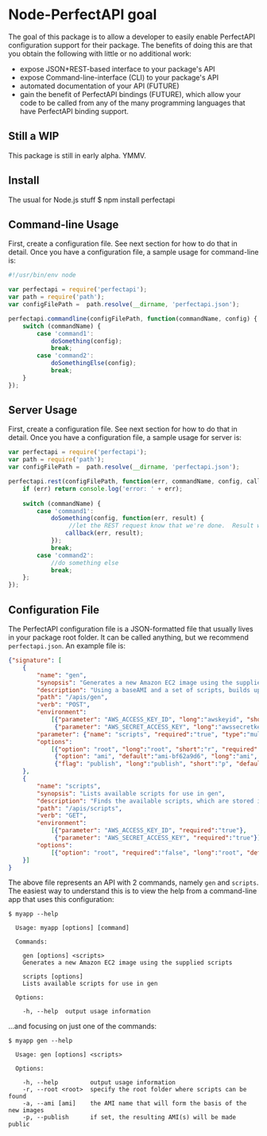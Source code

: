 
Node-PerfectAPI goal
===============

The goal of this package is to allow a developer to easily enable PerfectAPI configuration support for their package.  The benefits of doing this are that you obtain the following with little or no additional work:
* expose JSON+REST-based interface to your package's API
* expose Command-line-interface (CLI) to your package's API
* automated documentation of your API (FUTURE)
* gain the benefit of PerfectAPI bindings (FUTURE), which allow your code to be called from any of the many programming languages that have PerfectAPI binding support.

Still a WIP
---------
This package is still in early alpha.  YMMV.


Install
-------

The usual for Node.js stuff
$ npm install perfectapi

Command-line Usage
-----
First, create a configuration file.  See next section for how to do that in detail.   Once you have a configuration file, a sample usage for command-line is:
```javascript
#!/usr/bin/env node

var perfectapi = require('perfectapi'); 
var path = require('path');
var configFilePath =  path.resolve(__dirname, 'perfectapi.json');

perfectapi.commandline(configFilePath, function(commandName, config) {
	switch (commandName) {
		case 'command1': 
			doSomething(config);
			break;
		case 'command2':
			doSomethingElse(config);
			break;
	}
});
```

Server Usage
----
First, create a configuration file.  See next section for how to do that in detail.   Once you have a configuration file, a sample usage for server is:
```javascript
var perfectapi = require('perfectapi');
var path = require('path');
var configFilePath =  path.resolve(__dirname, 'perfectapi.json');

perfectapi.rest(configFilePath, function(err, commandName, config, callback) {
	if (err) return console.log('error: ' + err);
	
	switch (commandName) {
		case 'command1': 
			doSomething(config, function(err, result) {
				 //let the REST request know that we're done.  Result will be sent to the caller
				callback(err, result);  
			});
			break;
		case 'command2':
			//do something else
			break;
	};
});
```

Configuration File
-----------

The PerfectAPI configuration file is a JSON-formatted file that usually lives in your package root folder.  It can be called anything, but we recommend `perfectapi.json`.  An example file is:
```json
{"signature": [
	{ 
		"name": "gen",
		"synopsis": "Generates a new Amazon EC2 image using the supplied scripts",
		"description": "Using a baseAMI and a set of scripts, builds up (or finds existing) AMI image that matches the criteria",
		"path": "/apis/gen",
		"verb": "POST",
		"environment": 
			[{"parameter": "AWS_ACCESS_KEY_ID", "long":"awskeyid", "short":"k", "required":"true"},
			 {"parameter": "AWS_SECRET_ACCESS_KEY", "long":"awssecretkey", "short":"s", "required":"true"}],
		"parameter": {"name": "scripts", "required":"true", "type":"multi"},
		"options": 
			[{"option": "root", "long":"root", "short":"r", "required":"false", "default":"scripts", "description":"specify the root folder where scripts can be found"},
			 {"option": "ami", "default":"ami-bf62a9d6", "long":"ami", "short":"a", "description":"the AMI name that will form the basis of the new images"},
			 {"flag": "publish", "long":"publish", "short":"p", "default":"false", "description":"if set, the resulting AMI(s) will be made public"}]
	},
	{
		"name": "scripts",
		"synopsis": "Lists available scripts for use in gen",
		"description": "Finds the available scripts, which are stored in subfolders of the root (see root option)",
		"path": "/apis/scripts",
		"verb": "GET",
		"environment": 
			[{"parameter": "AWS_ACCESS_KEY_ID", "required":"true"},
			 {"parameter": "AWS_SECRET_ACCESS_KEY", "required":"true"}],
		"options": 
			[{"option": "root", "required":"false", "long":"root", "default":"scripts", "short":"r"}]
	}]
}
```

The above file represents an API with 2 commands, namely `gen` and `scripts`.  The easiest way to understand this is to view the help from a command-line app that uses this configuration:
```
$ myapp --help

  Usage: myapp [options] [command]

  Commands:

    gen [options] <scripts>
    Generates a new Amazon EC2 image using the supplied scripts

    scripts [options]
    Lists available scripts for use in gen

  Options:

    -h, --help  output usage information
```
...and focusing on just one of the commands:
```
$ myapp gen --help

  Usage: gen [options] <scripts>

  Options:

    -h, --help         output usage information
    -r, --root <root>  specify the root folder where scripts can be found
    -a, --ami [ami]    the AMI name that will form the basis of the new images
    -p, --publish      if set, the resulting AMI(s) will be made public
```


